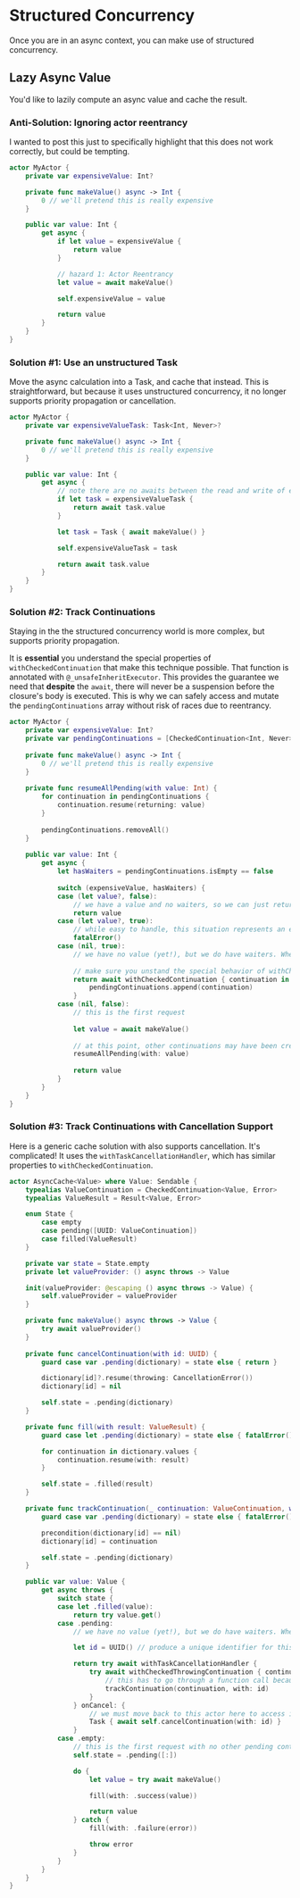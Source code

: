 # Structured Concurrency

Once you are in an async context, you can make use of structured concurrency.

## Lazy Async Value

You'd like to lazily compute an async value and cache the result.

### Anti-Solution: Ignoring actor reentrancy

I wanted to post this just to specifically highlight that this does not work correctly, but could be tempting.

```swift
actor MyActor {
    private var expensiveValue: Int?

    private func makeValue() async -> Int {
        0 // we'll pretend this is really expensive
    }

    public var value: Int {
        get async {
            if let value = expensiveValue {
                return value
            }

            // hazard 1: Actor Reentrancy
            let value = await makeValue()

            self.expensiveValue = value

            return value
        }
    }
}
```

### Solution #1: Use an unstructured Task 

Move the async calculation into a Task, and cache that instead. This is straightforward, but because it uses unstructured concurrency, it no longer supports priority propagation or cancellation.

```swift
actor MyActor {
    private var expensiveValueTask: Task<Int, Never>?

    private func makeValue() async -> Int {
        0 // we'll pretend this is really expensive
    }

    public var value: Int {
        get async {
            // note there are no awaits between the read and write of expensiveValueTask
            if let task = expensiveValueTask {
                return await task.value
            }

            let task = Task { await makeValue() }

            self.expensiveValueTask = task

            return await task.value
        }
    }
}
```

### Solution #2: Track Continuations

Staying in the the structured concurrency world is more complex, but supports priority propagation.

It is **essential** you understand the special properties of `withCheckedContinuation` that make this technique possible. That function is annotated with `@_unsafeInheritExecutor`. This provides the guarantee we need that **despite** the `await`, there will never be a suspension before the closure's body is executed. This is why we can safely access and mutate the `pendingContinuations` array without risk of races due to reentrancy.

```swift
actor MyActor {
    private var expensiveValue: Int?
    private var pendingContinuations = [CheckedContinuation<Int, Never>]()
    
    private func makeValue() async -> Int {
        0 // we'll pretend this is really expensive
    }
    
    private func resumeAllPending(with value: Int) {
        for continuation in pendingContinuations {
            continuation.resume(returning: value)
        }
        
        pendingContinuations.removeAll()
    }
    
    public var value: Int {
        get async {
            let hasWaiters = pendingContinuations.isEmpty == false
            
            switch (expensiveValue, hasWaiters) {
            case (let value?, false):
                // we have a value and no waiters, so we can just return
                return value
            case (let value?, true):
                // while easy to handle, this situation represents an error in our continuation management and should never actually happen
                fatalError()
            case (nil, true):
                // we have no value (yet!), but we do have waiters. When this continuation is finally resumed, it will have the value we produce
                
                // make sure you unstand the special behavior of withCheckedContinuation that makes this safe!
                return await withCheckedContinuation { continuation in
                    pendingContinuations.append(continuation)
                }
            case (nil, false):
                // this is the first request
                
                let value = await makeValue()
                
                // at this point, other continuations may have been created. We must resume all of them *and* clear the list.
                resumeAllPending(with: value)
                
                return value
            }
        }
    }
}
```

### Solution #3: Track Continuations with Cancellation Support

Here is a generic cache solution with also supports cancellation. It's complicated! It uses the `withTaskCancellationHandler`, which has similar properties to `withCheckedContinuation`.

```swift
actor AsyncCache<Value> where Value: Sendable {
    typealias ValueContinuation = CheckedContinuation<Value, Error>
    typealias ValueResult = Result<Value, Error>

    enum State {
        case empty
        case pending([UUID: ValueContinuation])
        case filled(ValueResult)
    }

    private var state = State.empty
    private let valueProvider: () async throws -> Value

    init(valueProvider: @escaping () async throws -> Value) {
        self.valueProvider = valueProvider
    }

    private func makeValue() async throws -> Value {
        try await valueProvider()
    }
    
    private func cancelContinuation(with id: UUID) {
        guard case var .pending(dictionary) = state else { return }

        dictionary[id]?.resume(throwing: CancellationError())
        dictionary[id] = nil

        self.state = .pending(dictionary)
    }

    private func fill(with result: ValueResult) {
        guard case let .pending(dictionary) = state else { fatalError() }

        for continuation in dictionary.values {
            continuation.resume(with: result)
        }

        self.state = .filled(result)
    }

    private func trackContinuation(_ continuation: ValueContinuation, with id: UUID) {
        guard case var .pending(dictionary) = state else { fatalError() }

        precondition(dictionary[id] == nil)
        dictionary[id] = continuation

        self.state = .pending(dictionary)
    }

    public var value: Value {
        get async throws {
            switch state {
            case let .filled(value):
                return try value.get()
            case .pending:
                // we have no value (yet!), but we do have waiters. When this continuation is finally resumed, it will have the value we produce

                let id = UUID() // produce a unique identifier for this particular request

                return try await withTaskCancellationHandler {
                    try await withCheckedThrowingContinuation { continuation in
                        // this has to go through a function call because the compiler seems unhappy if I reference pendingContinuations directly
                        trackContinuation(continuation, with: id)
                    }
                } onCancel: {
                    // we must move back to this actor here to access its state, referencing the unique continuation id
                    Task { await self.cancelContinuation(with: id) }
                }
            case .empty:
                // this is the first request with no other pending continuations. It's critical that we make a synchronous state transition to ensure new callers are routed correctly.
                self.state = .pending([:])

                do {
                    let value = try await makeValue()

                    fill(with: .success(value))

                    return value
                } catch {
                    fill(with: .failure(error))

                    throw error
                }
            }
        }
    }
}

```
